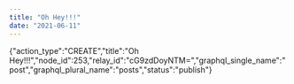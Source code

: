 ```yaml
---
title: "Oh Hey!!!"
date: "2021-06-11"
---
```


{"action\_type":"CREATE","title":"Oh Hey!!!","node\_id":253,"relay\_id":"cG9zdDoyNTM=","graphql\_single\_name":"post","graphql\_plural\_name":"posts","status":"publish"}
